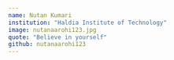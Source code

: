 ```yaml
---
name: Nutan Kumari
institution: "Haldia Institute of Technology"
image: nutanaarohi123.jpg
quote: "Believe in yourself"
github: nutanaarohi123
---
```

